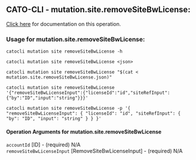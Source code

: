 
## CATO-CLI - mutation.site.removeSiteBwLicense:
[Click here](https://api.catonetworks.com/documentation/#mutation-mutation.site.removeSiteBwLicense) for documentation on this operation.

### Usage for mutation.site.removeSiteBwLicense:

`catocli mutation site removeSiteBwLicense -h`

`catocli mutation site removeSiteBwLicense <json>`

`catocli mutation site removeSiteBwLicense "$(cat < mutation.site.removeSiteBwLicense.json)"`

`catocli mutation site removeSiteBwLicense '{"removeSiteBwLicenseInput":{"licenseId":"id","siteRefInput":{"by":"ID","input":"string"}}}'`

`catocli mutation site removeSiteBwLicense -p '{
    "removeSiteBwLicenseInput": {
        "licenseId": "id",
        "siteRefInput": {
            "by": "ID",
            "input": "string"
        }
    }
}'`


#### Operation Arguments for mutation.site.removeSiteBwLicense ####

`accountId` [ID] - (required) N/A    
`removeSiteBwLicenseInput` [RemoveSiteBwLicenseInput] - (required) N/A    
